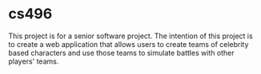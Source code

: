 # cs496
This project is for a senior software project. The intention of this project is to create a web application that allows users to create teams of celebrity based characters and use those teams to simulate battles with other players' teams.

